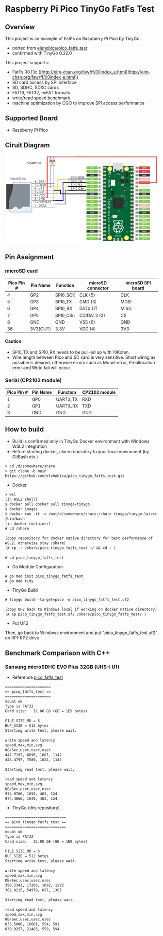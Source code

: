 # Raspberry Pi Pico TinyGo FatFs Test
## Overview
This project is an example of FatFs on Raspberry Pi Pico by TinyGo.
* ported from [elehobica/pico_fatfs_test](https://github.com/elehobica/pico_fatfs_test)
* confirmed with TinyGo 0.22.0

This project supports:
* FatFs R0.13c ([http://elm-chan.org/fsw/ff/00index_e.html](http://elm-chan.org/fsw/ff/00index_e.html))
* SD card access by SPI interface
* SD, SDHC, SDXC cards
* FAT16, FAT32, exFAT formats
* write/read speed benchmark
* machine optimization by CGO to improve SPI access performance

## Supported Board
* Raspberry Pi Pico

## Ciruit Diagram
![Circuit Diagram](doc/Pico_FatFs_Test_Schematic.png)

## Pin Assignment
### microSD card

| Pico Pin # | Pin Name | Function | microSD connector | microSD SPI board |
----|----|----|----|----
|  4 | GP2 | SPI0_SCK | CLK (5) | CLK |
|  5 | GP3 | SPI0_TX | CMD (3) | MOSI |
|  6 | GP4 | SPI0_RX | DAT0 (7) | MISO |
|  7 | GP5 | SPI0_CSn | CD/DAT3 (2) | CS |
|  8 | GND | GND | VSS (6) | GND |
| 36 | 3V3(OUT) | 3.3V | VDD (4) | 3V3 |

#### Caution
* SPI0_TX and SPI0_RX needs to be pull-ed up with 10Kohm.
* Wire length between Pico and SD card is very sensitive. Short wiring as possible is desired, otherwise errors such as Mount error, Preallocation error and Write fail will occur.

### Serial (CP2102 module)
| Pico Pin # | Pin Name | Function | CP2102 module |
----|----|----|----
|  1 | GP0 | UART0_TX | RXD |
|  2 | GP1 | UART0_RX | TXD |
|  3 | GND | GND | GND |

## How to build
* Build is confirmed only in TinyGo Docker environment with Windows WSL2 integration
* Before starting docker, clone repository to your local enviroment (by GitBash etc.)
```
> cd /d/somewhere/share
> git clone -b main https://github.com/elehobica/pico_tinygo_fatfs_test.git
```

* Docker
```
> wsl
(in WSL2 shell)
$ docker pull docker pull tinygo/tinygo
$ docker images
$ docker run -it -v /mnt/d/somewhere/share:/share tinygo/tinygo:latest /bin/bash
(in docker container)
# cd /share

(copy repository for docker native directory for best performance of WSL2, otherwise stay /share)
(# cp -r /share/pico_tinygo_fatfs_test ~/ && cd ~ )

# cd pico_tinygo_fatfs_test
```

* Go Module Configuration
```
# go mod init pico_tinygo_fatfs_test
# go mod tidy
```

* TinyGo Build
```
# tinygo build -target=pico -o pico_tinygo_fatfs_test.uf2

(copy UF2 back to Windows local if working on docker native directory)
(# cp pico_tinygo_fatfs_test.uf2 /share/pico_tinygo_fatfs_test/ )
```

* Put UF2 

Then, go back to Windows environment and put "pico_tinygo_fatfs_test.uf2" on RPI-RP2 drive

## Benchmark Comparison with C++
### Sansung microSDHC EVO Plus 32GB (UHS-I U1)
* Reference [pico_fatfs_test](https://github.com/elehobica/pico_fatfs_test)
```
=====================
== pico_fatfs_test ==
=====================
mount ok
Type is FAT32
Card size:   32.00 GB (GB = 1E9 bytes)

FILE_SIZE_MB = 5
BUF_SIZE = 512 bytes
Starting write test, please wait.

write speed and latency
speed,max,min,avg
KB/Sec,usec,usec,usec
447.7192, 6896, 1007, 1142
446.4797, 7589, 1024, 1145

Starting read test, please wait.

read speed and latency
speed,max,min,avg
KB/Sec,usec,usec,usec
974.9766, 1050, 403, 524
974.4066, 1049, 402, 524
```

* TinyGo (this repository)
```
============================
== pico_tinygo_fatfs_test ==
============================
mount ok
Type is FAT32
Card size:   32.00 GB (GB = 1E9 bytes)

FILE_SIZE_MB = 5
BUF_SIZE = 512 bytes
Starting write test, please wait.

write speed and latency
speed,max,min,avg
KB/Sec,usec,usec,usec
390.2342, 17208, 1092, 1292
362.8215, 54979, 897, 1383

Starting read test, please wait.

read speed and latency
speed,max,min,avg
KB/Sec,usec,usec,usec
835.5080, 16601, 554, 591
830.9257, 21483, 559, 594
```